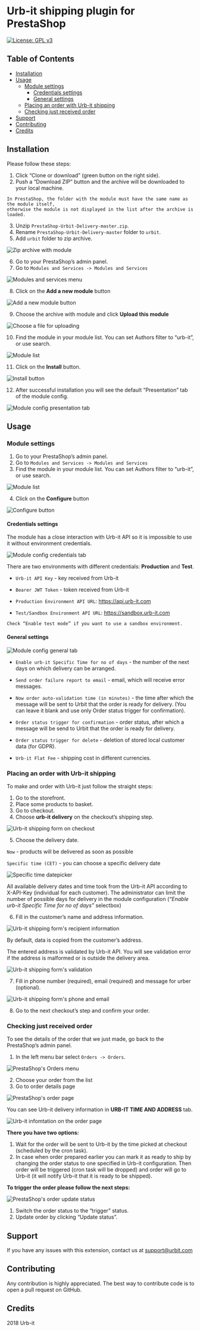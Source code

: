 # Urb-it shipping plugin for PrestaShop
[![License: GPL v3](https://img.shields.io/badge/License-GPLv3-blue.svg)](https://www.gnu.org/licenses/gpl-3.0)

## Table of Contents

- [ Installation ](#installation)
- [ Usage ](#usage)
  - [ Module settings ](#module-settings)
    - [ Credentials settings ](#credentials-settings)
    - [ General settings ](#general-settings)
  - [ Placing an order with Urb-it shipping ](#placing-an-order-with-urb-it-shipping)
  - [ Checking just received order ](#checking-just-received-order)
- [ Support ](#support)
- [ Contributing ](#contributing)
- [ Credits ](#credits)


## Installation


Please follow these steps:


1. Click “Clone or download” (green button on the right side).
2. Push a “Download ZIP” button and the archive will be downloaded to your local machine.

```
In PrestaShop, the folder with the module must have the same name as the module itself, 
otherwise the module is not displayed in the list after the archive is loaded.
```

3. Unzip `PrestaShop-Urbit-Delivery-master.zip`.
4. Rename `PrestaShop-Urbit-Delivery-master` folder to `urbit`.
5. Add `urbit` folder to zip archive.

![Zip archive with module](doc/images/image1.png)

6. Go to your PrestaShop’s admin panel.
7. Go to `Modules and Services -> Modules and Services`

![Modules and services menu](doc/images/image17.png)

8. Click on the **Add a new module** button

![Add a new module button](doc/images/image5.png)

9. Choose the archive with module and click **Upload this module**

![Choose a file for uploading](doc/images/image14.png)

10. Find the module in your module list. You can set Authors filter to “urb-it”, or use search.

![Module list](doc/images/image13.png)

11. Click on the **Install** button.

![Install button](doc/images/image15.png)

12. After successful installation you will see the default “Presentation” tab of the module config.

![Module config presentation tab](doc/images/image12.png)


## Usage

### Module settings

1. Go to your PrestaShop’s admin panel.
2. Go to `Modules and Services -> Modules and Services`
3. Find the module in your module list. You can set Authors filter to “urb-it”, or use search.

![Module list](doc/images/image4.png)

4. Click on the **Configure** button

![Configure button](doc/images/image6.png)

#### Credentials settings

The module has a close interaction with Urb-it API so it is impossible to use it without environment credentials. 

![Module config credentials tab](doc/images/image18.png)

There are two environments with different credentials: **Production** and **Test**.

- `Urb-it API Key` - key received from Urb-it

- `Bearer JWT Token` - token received from Urb-it

- `Production Environment API URL`:  https://api.urb-it.com

- `Test/Sandbox Environment API URL`:  https://sandbox.urb-it.com

```
Check “Enable test mode” if you want to use a sandbox environment.
```

#### General settings

![Module config general tab](doc/images/image11.png)


- `Enable urb-it Specific Time for no of days` - the number of the next days on which delivery can be arranged.

- `Send order failure report to email` - email, which will receive error messages.

- `Now order auto-validation time (in minutes)` - the time after which the message will be sent to Urbit that the order is ready for delivery. (You can leave it blank and use only Order status trigger for confirmation).

- `Order status trigger for confirmation` - order status, after which a message will be send to Urbit that the order is ready for delivery.

- `Order status trigger for delete` - deletion of stored local customer data (for GDPR).

- `Urb-it Flat Fee` - shipping cost in different currencies.

### Placing an order with Urb-it shipping

To make and order with Urb-it just follow the straight steps:

1. Go to the storefront.
2. Place some products to basket.
3. Go to checkout.
4. Choose **urb-it delivery** on the checkout’s shipping step.

![Urb-it shipping form on checkout](doc/images/image7.png)

5. Choose the delivery date.

`Now` - products will be delivered as soon as possible

`Specific time (CET)` - you can choose a specific delivery date 

![Specific time datepicker](doc/images/image10.png)

All available delivery dates and time took from the Urb-it API according to X-API-Key (individual for each customer). The administrator can limit the number of possible days for delivery in the module configuration (*“Enable urb-it Specific Time for no of days”* selectbox)


6. Fill in the customer’s name and address information.

![Urb-it shipping form's recipient information](doc/images/image9.png)

By default, data is copied from the customer’s address.

The entered address is validated by Urb-it API. You will see validation error if the address is malformed or is outside the delivery area.

![Urb-it shipping form's validation](doc/images/image8.png)


7. Fill in phone number (required), email (required) and message for urber (optional).

![Urb-it shipping form's phone and email](doc/images/image19.png)

8. Go to the next checkout’s step and confirm your order. 


### Checking just received order

To see the details of the order that we just made, go back to the PrestaShop’s admin panel.

1. In the left menu bar select `Orders -> Orders`.

![PrestaShop's Orders menu](doc/images/image2.png)

2. Choose your order from the list 
3. Go to order details page

![PrestaShop's order page](doc/images/image21.png)


You can see Urb-it delivery information in **URB-IT TIME AND ADDRESS** tab.

![Urb-it infomtation on the order page](doc/images/image20.png)

**There you have two options:**
1. Wait for the order will be sent to Urb-it by the time picked at checkout (scheduled by the cron task).
2. In case when order prepared earlier you can mark it as ready to ship by changing the order status to one specified in Urb-it configuration. Then order will be triggered (cron task will be dropped) and order will go to Urb-it (it will notify Urb-it that it is ready to be shipped).

**To trigger the order please follow the next steps:**

![PrestaShop's order update status](doc/images/image16.png)

1. Switch the order status to the “trigger” status.
2. Update order by clicking “Update status”.

## Support
If you have any issues with this extension, contact us at support@urbit.com

## Contributing 

Any contribution is highly appreciated. The best way to contribute code is to open a pull request on GitHub.

## Credits 

2018 Urb-it




